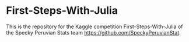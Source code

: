 # First-Steps-With-Julia

This is the repository for the Kaggle competition First-Steps-With-Julia of the
Specky Peruvian Stats team <https://github.com/SpeckyPeruvianStat>.

